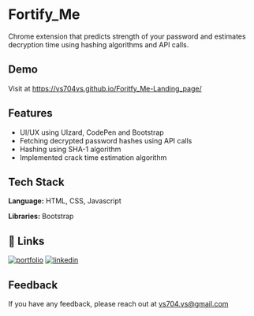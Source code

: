 
# Fortify_Me

Chrome extension that predicts strength of your password and estimates decryption time using hashing algorithms and API calls.

## Demo

Visit at https://vs704vs.github.io/Foritfy_Me-Landing_page/
## Features

- UI/UX using UIzard, CodePen and Bootstrap
- Fetching decrypted password hashes using API calls
- Hashing using SHA-1 algorithm
- Implemented crack time estimation algorithm

## Tech Stack

**Language:** HTML, CSS, Javascript

**Libraries:** Bootstrap

## 🔗 Links
[![portfolio](https://img.shields.io/badge/my_portfolio-000?style=for-the-badge&logo=ko-fi&logoColor=white)](https://katherineoelsner.com/)
[![linkedin](https://img.shields.io/badge/linkedin-0A66C2?style=for-the-badge&logo=linkedin&logoColor=white)](https://www.linkedin.com/in/vishal79/)

## Feedback

If you have any feedback, please reach out at vs704.vs@gmail.com

